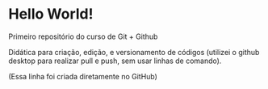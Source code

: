 # Hello World!
 Primeiro repositório do curso de Git + Github

 Didática para criação, edição, e versionamento de códigos (utilizei o github desktop para realizar pull e push, sem usar linhas de comando).

(Essa linha foi criada diretamente no GitHub)
